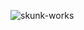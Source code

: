 ![skunk-works](https://upload.wikimedia.org/wikipedia/en/thumb/d/d7/Skunk_works_Logo.svg/220px-Skunk_works_Logo.svg.png)
